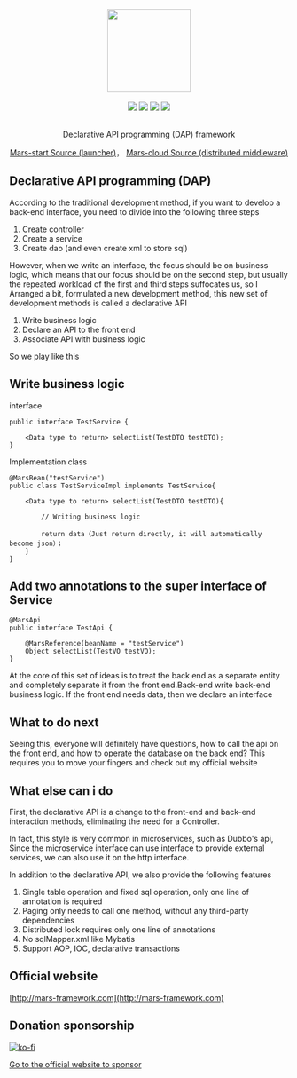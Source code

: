 <div align=center>
<img width="150px;" src="https://github.com/yuyenews/resource/raw/master/mars/logo-small.png?raw=true">
</div>

<br/>

<div align=center>

<img src="https://img.shields.io/badge/licenes-MIT-brightgreen.svg"/>
<img src="https://img.shields.io/badge/jdk-1.8+-brightgreen.svg"/>
<img src="https://img.shields.io/badge/maven-3.5.4+-brightgreen.svg"/>
<img src="https://img.shields.io/badge/release-master-brightgreen.svg"/>

</div>

<br/>

<div align=center>

Declarative API programming (DAP) framework

</div>

<div align="center">

[Mars-start Source (launcher)](https://github.com/yuyenews/Mars-start)，
[Mars-cloud Source (distributed middleware)](https://github.com/yuyenews/Mars-cloud)

</div>

## Declarative API programming (DAP)

According to the traditional development method, if you want to develop a back-end interface, you need to divide into the following three steps

1. Create controller
2. Create a service
3. Create dao (and even create xml to store sql)

However, when we write an interface, the focus should be on business logic, which means that our focus should be on the second step, but usually the repeated workload of the first and third steps suffocates us, so I Arranged a bit, formulated a new development method, this new set of development methods is called a declarative API

1. Write business logic
2. Declare an API to the front end
3. Associate API with business logic

So we play like this

## Write business logic

interface
```
public interface TestService {

    <Data type to return> selectList(TestDTO testDTO);
}
```
Implementation class
```
@MarsBean("testService")
public class TestServiceImpl implements TestService{

    <Data type to return> selectList(TestDTO testDTO){
        
        // Writing business logic
		
        return data（Just return directly, it will automatically become json）；
    }
}
```
## Add two annotations to the super interface of Service

```
@MarsApi
public interface TestApi {

    @MarsReference(beanName = "testService")
    Object selectList(TestVO testVO);
}
```

At the core of this set of ideas is to treat the back end as a separate entity and completely separate it from the front end.Back-end write back-end business logic. If the front end needs data, then we declare an interface

## What to do next

Seeing this, everyone will definitely have questions, how to call the api on the front end, and how to operate the database on the back end? This requires you to move your fingers and check out my official website

## What else can i do

First, the declarative API is a change to the front-end and back-end interaction methods, eliminating the need for a Controller.

In fact, this style is very common in microservices, such as Dubbo's api,
Since the microservice interface can use interface to provide external services, we can also use it on the http interface.

In addition to the declarative API, we also provide the following features

1. Single table operation and fixed sql operation, only one line of annotation is required
2. Paging only needs to call one method, without any third-party dependencies
3. Distributed lock requires only one line of annotations
3. No sqlMapper.xml like Mybatis
4. Support AOP, IOC, declarative transactions

## Official website

[http://mars-framework.com](http://mars-framework.com)

## Donation sponsorship

[![ko-fi](https://www.ko-fi.com/img/githubbutton_sm.svg)](https://ko-fi.com/G2G517AIY)

[Go to the official website to sponsor](http://mars-framework.com/sponsor.html)